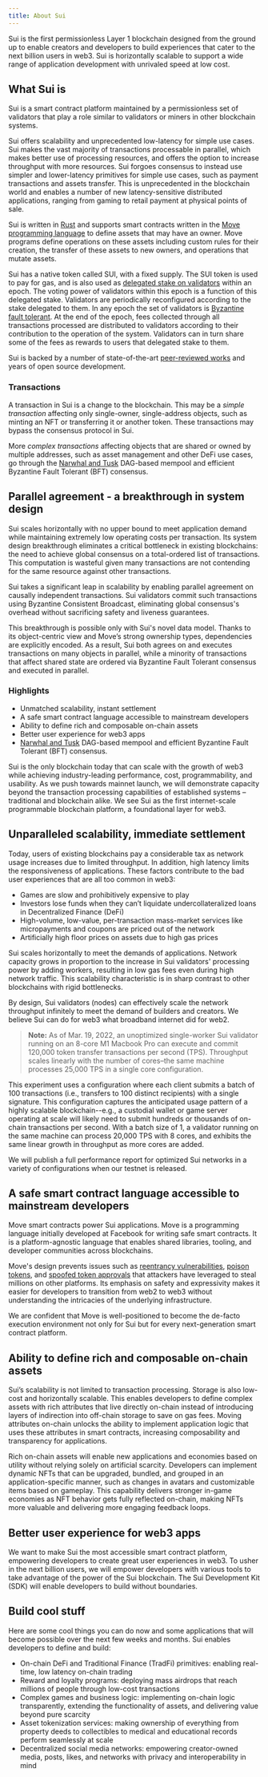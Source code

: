 ```yaml
---
title: About Sui
---
```


Sui is the first permissionless Layer 1 blockchain designed from the ground up to enable creators and developers to build experiences that cater to the next billion users in web3. Sui is horizontally scalable to support a wide range of application development with unrivaled speed at low cost.

## What Sui is

Sui is a smart contract platform maintained by a permissionless set of validators that play a role similar to validators or miners in other blockchain systems.

Sui offers scalability and unprecedented low-latency for simple use cases. Sui makes the vast majority of transactions processable in parallel, which makes better use of processing resources, and offers the option to increase throughput with more resources. Sui forgoes consensus to instead use simpler and lower-latency primitives for simple use cases, such as payment transactions and assets transfer. This is unprecedented in the blockchain world and enables a number of new latency-sensitive distributed applications, ranging from gaming to retail payment at physical points of sale.

Sui is written in [Rust](https://www.rust-lang.org) and supports smart contracts written in the [Move programming language](https://golden.com/wiki/Move_(programming_language)-MNA4DZ6) to define assets that may have an owner. Move programs define operations on these assets including custom rules for their creation, the transfer of these assets to new owners, and operations that mutate assets.

Sui has a native token called SUI, with a fixed supply. The SUI token is used to pay for gas, and is also used as [delegated stake on validators](https://learn.bybit.com/blockchain/delegated-proof-of-stake-dpos/) within an epoch. The voting power of validators within this epoch is a function of this delegated stake. Validators are periodically reconfigured according to the stake delegated to them. In any epoch the set of validators is [Byzantine fault tolerant](https://pmg.csail.mit.edu/papers/osdi99.pdf). At the end of the epoch, fees collected through all transactions processed are distributed to validators according to their contribution to the operation of the system. Validators can in turn share some of the fees as rewards to users that delegated stake to them.

Sui is backed by a number of state-of-the-art [peer-reviewed works](../contribute/research-papers.md) and years of open source development.

### Transactions

A transaction in Sui is a change to the blockchain. This may be a *simple transaction* affecting only single-owner, single-address objects, such as minting an NFT or transferring it or another token. These transactions may bypass the consensus protocol in Sui.

More *complex transactions* affecting objects that are shared or owned by multiple addresses, such as asset management and other DeFi use cases, go through the [Narwhal and Tusk](https://github.com/MystenLabs/narwhal) DAG-based mempool and efficient Byzantine Fault Tolerant (BFT) consensus.

## Parallel agreement - a breakthrough in system design

Sui scales horizontally with no upper bound to meet application demand while maintaining extremely low operating costs per transaction. Its system design breakthrough eliminates a critical bottleneck in existing blockchains: the need to achieve global consensus on a total-ordered list of transactions. This computation is wasteful given many transactions are not contending for the same resource against other transactions.

Sui takes a significant leap in scalability by enabling parallel agreement on causally independent transactions. Sui validators commit such transactions using Byzantine Consistent Broadcast, eliminating global consensus's overhead without sacrificing safety and liveness guarantees.

This breakthrough is possible only with Sui's novel data model. Thanks to its object-centric view and Move’s strong ownership types, dependencies are explicitly encoded. As a result, Sui both agrees on and executes transactions on many objects in parallel, while a minority of transactions that affect shared state are ordered via Byzantine Fault Tolerant consensus and executed in parallel.

### Highlights

* Unmatched scalability, instant settlement
* A safe smart contract language accessible to mainstream developers
* Ability to define rich and composable on-chain assets
* Better user experience for web3 apps
* [Narwhal and Tusk](https://github.com/MystenLabs/narwhal) DAG-based mempool and efficient Byzantine Fault Tolerant (BFT) consensus.

Sui is the only blockchain today that can scale with the growth of web3 while achieving industry-leading performance, cost, programmability, and usability. As we push towards mainnet launch, we will demonstrate capacity beyond the transaction processing capabilities of established systems – traditional and blockchain alike. We see Sui as the first internet-scale programmable blockchain platform, a foundational layer for web3.

## Unparalleled scalability, immediate settlement

Today, users of existing blockchains pay a considerable tax as network usage increases due to limited throughput. In addition, high latency limits the responsiveness of applications. These factors contribute to the bad user experiences that are all too common in web3:

* Games are slow and prohibitively expensive to play
* Investors lose funds when they can’t liquidate undercollateralized loans in Decentralized Finance (DeFi)
* High-volume, low-value, per-transaction mass-market services like micropayments and coupons are priced out of the network
* Artificially high floor prices on assets due to high gas prices

Sui scales horizontally to meet the demands of applications. Network capacity grows in proportion to the increase in Sui validators' processing power by adding workers, resulting in low gas fees even during high network traffic. This scalability characteristic is in sharp contrast to other blockchains with rigid bottlenecks.

By design, Sui validators (nodes) can effectively scale the network throughput infinitely to meet the demand of builders and creators. We believe Sui can do for web3 what broadband internet did for web2.

> **Note:** As of Mar. 19, 2022, an unoptimized single-worker Sui validator running on an 8-core M1 Macbook Pro can execute and commit 120,000 token transfer transactions per second (TPS). Throughput scales linearly with the number of cores–the same machine processes 25,000 TPS in a single core configuration.

This experiment uses a configuration where each client submits a batch of 100 transactions (i.e., transfers to 100 distinct recipients) with a single signature. This configuration captures the anticipated usage pattern of a highly scalable blockchain--e.g., a custodial wallet or game server operating at scale will likely need to submit hundreds or thousands of on-chain transactions per second. With a batch size of 1, a validator running on the same machine can process 20,000 TPS with 8 cores, and exhibits the same linear growth in throughput as more cores are added.

We will publish a full performance report for optimized Sui networks in a variety of configurations when our testnet is released.

## A safe smart contract language accessible to mainstream developers

Move smart contracts power Sui applications. Move is a programming language initially developed at Facebook for writing safe smart contracts. It is a platform-agnostic language that enables shared libraries, tooling, and developer communities across blockchains.

Move's design prevents issues such as [reentrancy vulnerabilities](https://en.wikipedia.org/wiki/Reentrancy_(computing)), [poison tokens](https://www.theblock.co/post/112339/creative-attacker-steals-76000-in-rune-by-giving-out-free-tokens), and [spoofed token approvals](https://www.theverge.com/2022/2/20/22943228/opensea-phishing-hack-smart-contract-bug-stolen-nft) that attackers have leveraged to steal millions on other platforms. Its emphasis on safety and expressivity makes it easier for developers to transition from web2 to web3 without understanding the intricacies of the underlying infrastructure.

We are confident that Move is well-positioned to become the de-facto execution environment not only for Sui but for every next-generation smart contract platform.

## Ability to define rich and composable on-chain assets

Sui’s scalability is not limited to transaction processing. Storage is also low-cost and horizontally scalable. This enables developers to define complex assets with rich attributes that live directly on-chain instead of introducing layers of indirection into off-chain storage to save on gas fees. Moving attributes on-chain unlocks the ability to implement application logic that uses these attributes in smart contracts, increasing composability and transparency for applications.

Rich on-chain assets will enable new applications and economies based on utility without relying solely on artificial scarcity. Developers can implement dynamic NFTs that can be upgraded, bundled, and grouped in an application-specific manner, such as changes in avatars and customizable items based on gameplay. This capability delivers stronger in-game economies as NFT behavior gets fully reflected on-chain, making NFTs more valuable and delivering more engaging feedback loops.

## Better user experience for web3 apps

We want to make Sui the most accessible smart contract platform, empowering developers to create great user experiences in web3. To usher in the next billion users, we will empower developers with various tools to take advantage of the power of the Sui blockchain. The Sui Development Kit (SDK) will enable developers to build without boundaries.

## Build cool stuff

Here are some cool things you can do now and some applications that will become possible over the next few weeks and months. Sui enables developers to define and build:

* On-chain DeFi and Traditional Finance (TradFi) primitives:  enabling real-time, low latency on-chain trading
* Reward and loyalty programs: deploying mass airdrops that reach millions of people through low-cost transactions
* Complex games and business logic: implementing on-chain logic transparently, extending the functionality of assets, and delivering value beyond pure scarcity
* Asset tokenization services: making ownership of everything from property deeds to collectibles to medical and educational records perform seamlessly at scale
* Decentralized social media networks: empowering creator-owned media, posts, likes, and networks with privacy and interoperability in mind
